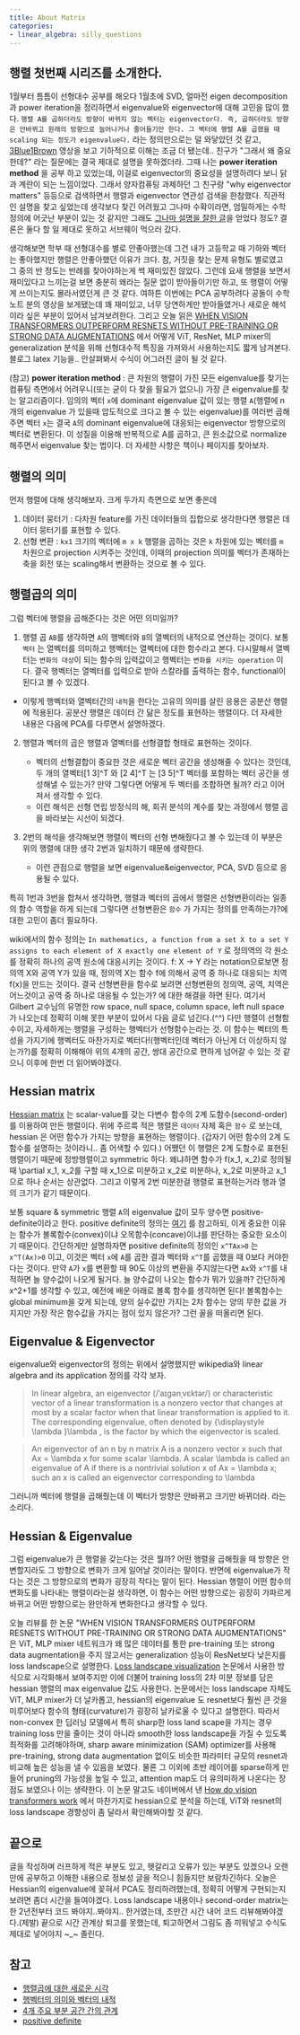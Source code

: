 ```yaml
---
title: About Matrix
categories:
- linear_algebra: silly_questions
---
```


## 행렬 첫번째 시리즈를 소개한다.

1월부터 틈틈이 선형대수 공부를 해오다 1월초에 SVD, 얼마전 eigen decomposition과 power iteration을 정리하면서 
eigenvalue와 eigenvector에 대해 고민을 많이 했다. 
`행렬 A를 곱하더라도 방향이 바뀌지 않는 벡터는 eigenvector다. 즉, 곱하더라도 방향은 안바뀌고 원래의 방향으로 늘어나거나 줄어들기만 한다. 그 벡터에 행렬 A를 곱했을 때 scaling 되는 정도가 eigenvalue다.` 라는 정의만으로는 덜 와닿았던 것 같고,
[3Blue1Brown](https://www.youtube.com/watch?v=PFDu9oVAE-g) 영상을 보고 기하적으로 이해는 조금 더 됐는데.. 친구가 "그래서 왜 중요한데?" 라는 질문에는 결국 제대로 설명을 못하겠더라. 그때 나는 **power iteration method** 을 공부 하고 있었는데, 이걸로 eigenvector의 중요성을 설명하려다 보니 닭과 계란이 되는 느낌이었다.
그래서 양자컴퓨팅 과제하던 그 친구랑 "why eigenvector matters" 등등으로 검색하면서 행렬과 eigenvector 연관성 검색을 한참했다. 
직관적인 설명을 찾고 싶었는데 생각보다 찾긴 어려웠고 그나마 수확이라면, 엄밀하게는 수학 정의에 어긋난 부분이 있는 것 같지만 그래도 [그나마 설명을 잘한 글](https://www.dhruvonmath.com/2020/07/26/who-cares-about-eigenvectors/)을 얻었다 정도? 결론은 둘다 할 일 제대로 못하고 서브웨이 먹으러 갔다.

생각해보면 학부 때 선형대수를 별로 안좋아했는데 그건 내가 고등학교 때 기하와 벡터는 좋아했지만 행렬은 안좋아했던 이유가 크다. 
참, 거짓을 찾는 문제 유형도 별로였고 그 중의 반 정도는 반례를 찾아야하는게 썩 재미있진 않았다.
그런데 요새 행렬을 보면서 재미있다고 느끼는걸 보면 충분히 왜라는 질문 없이 받아들이기만 하고, 또 행렬이 어떻게 쓰이는지도 몰라서였던게 큰 것 같다.
여하튼 이번에는 PCA 공부하려다 공돌이 수학노트 분의 영상을 보게됐는데 꽤 재미있고, 너무 당연하게만 받아들였거나 새로운 해석이라 싶은 부분이 있어서 남겨보려한다. 
그리고 오늘 읽은 [WHEN VISION TRANSFORMERS OUTPERFORM RESNETS WITHOUT PRE-TRAINING OR STRONG DATA AUGMENTATIONS](https://arxiv.org/abs/2106.01548) 에서 어떻게 ViT, ResNet, MLP mixer의 
generalization 분석을 위해 선형대수적 특징을 가져와서 사용하는지도 짧게 남겨본다. 블로그 latex 기능을.. 안살펴봐서 수식이 어그러진 글이 될 것 같다.

(참고) **power iteration method** : 큰 차원의 행렬이 가진 모든 eigenvalue를 찾기는 컴퓨팅 측면에서 어려우니(또는 굳이 다 찾을 필요가 없으니) 가장 큰 eigenvalue를 찾는 알고리즘이다. 
임의의 벡터 `x`에 dominant eigenvalue 값이 있는 행렬 `A`(행렬에 n 개의 eigenvalue 가 있을때 압도적으로 크다고 볼 수 있는 eigenvalue)를 여러번 곱해주면 
벡터 `x`는 결국 `A`의 dominant eigenvalue에 대응되는 eigenvector 방향으로의 벡터로 변환된다. 이 성질을 이용해 반복적으로 A를 곱하고, 큰 원소값으로 normalize 해주면서 eigenvalue 찾는 법이다. 더 자세한 사항은 책이나 페이지를 찾아보자.

## 행렬의 의미

먼저 행렬에 대해 생각해보자. 크게 두가지 측면으로 보면 좋은데
1. 데이터 뭉터기 : 다차원 feature를 가진 데이터들의 집합으로 생각한다면 행렬은 데이터 뭉터기를 표현할 수 있다.
2. 선형 변환 : `kx1` 크기의 벡터에 `m x k` 행렬을 곱하는 것은 `k` 차원에 있는 벡터를 `m` 차원으로 projection 시켜주는 것인데,
  이때의 projection 의미를 벡터가 존재하는 축을 회전 또는 scaling해서 변환하는 것으로 볼 수 있다.
   
## 행렬곱의 의미

그럼 벡터에 행렬을 곱해준다는 것은 어떤 의미일까? 
1. 행렬 곱 `AB`를 생각하면 `A`의 행벡터와 `B`의 열벡터의 내적으로 연산하는 것이다. 
  보통 `벡터` 는 열벡터를 의미하고 행벡터는 열벡터에 대한 함수라고 본다. 
  다시말해서 열벡터는 `변화의 대상`이 되는 함수의 입력값이고 행벡터는 `변화를 시키는 operation` 이다.
  결국 행벡터는 열벡터를 입력으로 받아 스칼라를 출력하는 함수, functional이 된다고 볼 수 있겠다.
  * 이렇게 행벡터와 열벡터간의 `내적`을 한다는 고유의 의미를 살린 응용은 공분산 행렬에 적용된다. 공분산 행렬은 데이터 간 닮은 정도를 표현하는 행렬이다. 더 자세한 내용은 다음에 PCA를 다루면서 설명하겠다.
    
2. 행렬과 벡터의 곱은 행렬과 열벡터를 선형결합 형태로 표현하는 것이다.
    * 벡터의 선형결합이 중요한 것은 새로운 벡터 공간을 생성해줄 수 있다는 것인데, 두 개의 열벡터[1 3]^T 와 [2 4]^T 는 [3 5]^T 벡터를 포함하는 벡터 공간을 생성해낼 수 있는가? 
      만약 그렇다면 어떻게 두 벡터를 조합하면 될까? 라고 이어져서 생각할 수 있다. 
    * 이런 해석은 선형 연립 방정식의 해, 회귀 분석의 계수를 찾는 과정에서 행렬 곱을 바라보는 시선이 되겠다.
    
3. 2번의 해석을 생각해보면 행렬이 벡터의 선형 변해줬다고 볼 수 있는데 이 부분은 위의 행렬에 대한 생각 2번과 일치하기 때문에 생략한다.
    * 이런 관점으로 행렬을 보면 eigenvalue&eigenvector, PCA, SVD 등으로 응용될 수 있다.
    
특히 1번과 3번을 합쳐서 생각하면, 행렬과 벡터의 곱에서 행렬은 선형변환이라는 일종의 함수 역할을 하게 되는데 그렇다면 선형변환은 
`함수` 가 가지는 정의를 만족하는가?에 대한 고민이 좀더 필요하다. 

wiki에서의 함수 정의는 `In mathematics, a function from a set X to a set Y assigns to each element of X exactly one element of Y` 로 
정의역의 각 원소를 정확히 하나의 공역 원소에 대응시키는 것이다. f: X -> Y 라는 notation으로보면 정의역 X와 공역 Y가 있을 때, 정의역 X는 함수 f에 의해서 공역 중 하나로 대응되는 치역 f(x)을 만드는 것이다. 
결국 선형변환을 함수로 보려면 선형변환의 정의역, 공역, 치역은 어느것이고 공역 중 하나로 대응될 수 있는가? 에 대한 해결을 하면 된다. 여기서 Gilbert 교수님의 유명한 row space, null space, column space, left null space 가 나오는데 정확히 이해 못한 부분이 있어서 다음 글로 넘긴다.(^^)
다만 행렬이 선형함수이고, 자세하게는 행렬을 구성하는 행벡터가 선형함수는라는 것. 이 함수는 벡터의 특성을 가지기에 행벡터도 마찬가지로 벡터다!(행벡터인데 벡터가 아닌게 더 이상하지 않는가?)를 정확히 이해해야 위의 4개의 공간, 쌍대 공간으로 편하게 넘어갈 수 있는 것 같으니 이후에 한번 더 읽어봐야겠다.


## Hessian matrix 
[Hessian matrix](https://seongkyun.github.io/study/2019/03/18/Hessian_matrix/) 는 scalar-value를 갖는 다변수 함수의 2계 도함수(second-order)를 이용하여 만든 행렬이다. 위에 주르륵 적은 행렬은 `데이터` 자체 혹은 `함수` 로 보는데, 
hessian 은 어떤 함수가 가지는 방향을 표현하는 행렬이다. (갑자기 어떤 함수의 2계 도함수를 설명하는 것이라니.. 좀 어색할 수 있다.) 어쨌던 이 행렬은 2계 도함수로 표현된 행렬이기 때문에 정방행렬이고 symmetric 하다. 
왜냐하면 함수가 f(x_1, x_2)로 정의될 때 \partial x_1, x_2를 구할 때 x_1으로 미분하고 x_2로 미분하나, x_2로 미분하고 x_1으로 하나 순서는 상관없다. 그리고 이렇게 2번 미분한걸 행렬로 표현하는거라 행과 열의 크기가 같기 때문이다.

보통 square & symmetric 행렬 `A`의 eigenvalue 값이 모두 양수면 positive-definite이라고 한다. positive definite의 정의는 [여기](https://pasus.tistory.com/10) 를 참고하되, 
이게 중요한 이유는 함수가 볼록함수(convex)이냐 오목함수(concave)이냐를 판단하는 중요한 요소이기 때문이다.
간단하게만 설명하자면 positive definite의 정의인 `x^TAx>0` 는 `x^T(Ax)>0` 이고, 이것은 벡터 `x`에 `A`를 곱한 결과 벡터와 `x^T`를 곱했을 때 0보다 커야한다는 것이다. 
만약 `A`가 `x`를 변환할 때 90도 이상의 변환을 주지않는다면 `Ax`와 `x^T`를 내적하면 늘 양수값이 나오게 될거다. 늘 양수값이 나오는 함수가 뭐가 있을까? 간단하게 x^2+1를 생각할 수 있고, 예전에 배운 아래로 볼록 함수를 생각하면 된다! 
볼록함수는 global minimum을 갖게 되는데, 양의 실수값만 가지는 2차 함수는 양의 무한 값을 가지지만 가장 작은 함수값을 가지는 점이 있지 않은가? 그런 꼴을 떠올리면 된다.

## Eigenvalue & Eigenvector
eigenvalue와 eigenvector의 정의는 위에서 설명했지만 wikipedia와 linear algebra and its application 정의를 각각 보자.

>In linear algebra, an eigenvector (/ˈaɪɡənˌvɛktər/) or characteristic vector of a linear transformation is a nonzero vector that changes at most by a scalar factor when that linear transformation is applied to it. The corresponding eigenvalue, often denoted by {\displaystyle \lambda }\lambda , is the factor by which the eigenvector is scaled.

> An eigenvector of an n by n matrix A is a nonzero vector x such that Ax = \lambda x for some scalar \lambda. A scalar \lambda is called an eigenvalue of A if there is a nontrivial solution x of Ax = \lambda x; such an x is called an eigenvector corresponding to \lambda

그러니까 벡터에 행렬을 곱해줬는데 이 벡터가 방향은 안바뀌고 크기만 바뀌더라. 라는 소리다.

## Hessian & Eigenvalue

그럼 eigenvalue가 큰 행렬을 갖는다는 것은 뭘까? 어떤 행렬을 곱해줬을 때 방향은 안변할지라도 그 방향으로 변화가 크게 일어날 것이라는 말이다.
반면에 eigenvalue가 작다는 것은 그 방향으로의 변화가 굉장히 작다는 말이 된다. Hessian 행렬이 어떤 함수의 변화도를 나타내는 행렬이라는걸 생각하면, 
이 함수는 어떤 방향으로는 굉장히 가파르게 바뀌고 어떤 방향으로는 완만하게 변화한다고 생각할 수 있다.

오늘 리뷰를 한 논문 "WHEN VISION TRANSFORMERS OUTPERFORM RESNETS WITHOUT PRE-TRAINING OR STRONG DATA AUGMENTATIONS" 은 
ViT, MLP mixer 네트워크가 왜 많은 데이터를 통한 pre-training 또는 strong data augmentation을 주지 않고서는 generalization 성능이 ResNet보다 낮은지를 
loss landscape으로 설명한다. [Loss landscape visualization](https://arxiv.org/abs/1712.09913) 논문에서 사용한 방식으로 시각화해서 보여주지만 이에 더불어 training loss의 
2차 미분 정보를 담은 hessian 행렬의 max eigenvalue 값도 사용한다. 논문에서는 loss landscape 자체도 ViT, MLP mixer가 더 날카롭고, hessian의 eigenvalue 도 resnet보다 
훨씬 큰 것을 미루어보다 함수의 형태(curvature)가 굉장히 날카로울 수 있다고 설명한다. 
따라서 non-convex 한 딥러닝 모델에서 특히 sharp한 loss land scape을 가지는 경우 training loss 만을 줄이는 것이 아니라 smooth한 loss landscape을 가질 수 있도록 최적화를 고려해야하며, 
sharp aware minimization (SAM) optimizer를 사용해 pre-training, strong data augmentation 없이도 비슷한 파라미터 규모의 resnet과 비교해 높은 성능을 낼 수 있음을 보였다. 
물론 그 이외에 초반 레이어를 sparse하게 만들어 pruning의 가능성을 높일 수 있고, attention map도 더 유의미하게 나온다는 장점도 보였으나 이는 생략한다. 
이 논문 말고도 네이버에서 낸 [How do vision transformers work](https://arxiv.org/abs/2202.06709) 에서 마찬가지로 hessian으로 분석을 하는데, 
ViT와 resnet의 loss landscape 경향성이 좀 달라서 확인해봐야할 것 같다.

## 끝으로
글을 작성하며 러프하게 적은 부분도 있고, 헷갈리고 오류가 있는 부분도 있겠으나 오랜만에 공부하고 이해한 내용으로 정보성 글을 적으니 힘들지만 보람차긴하다. 
오늘은 Hessian의 eigenvalue에 꽂혀서 PCA도 정리하려했는데, 정확히 어떻게 구현되는지 보려면 좀더 시간을 들여야겠다.
Loss landscape 내용이나 second-order matrix는 한 2년전부터 코드 봐야지..봐야지.. 한거였는데, 조만간 시간 내어 코드 리뷰해봐야겠다.(제발)
끝으로 시간 관계상 퇴고를 못했는데, 퇴고하면서 그림도 좀 끼워넣고 수식도 제대로 넣어야지 ~_~ 졸린다.



## 참고
* [행렬곱에 대한 새로운 시각](https://www.youtube.com/watch?v=X564toU2riA)
* [행벡터의 의미와 벡터의 내적](https://www.youtube.com/watch?v=ZH79kAgC3I4&list=PL5yujGYFVt0BCu7DXfEgD7M51Tj6S7s4A&index=4)
* [4개 주요 부분 공간 간의 관계](https://www.youtube.com/watch?v=VYKbaSoj_Z4&list=PL5yujGYFVt0BCu7DXfEgD7M51Tj6S7s4A&index=11)
* [positive definite](https://angeloyeo.github.io/2021/12/20/positive_definite.html)